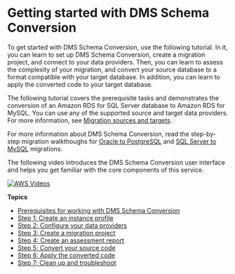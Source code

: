 # Getting started with DMS Schema Conversion<a name="getting-started"></a>

To get started with DMS Schema Conversion, use the following tutorial\. In it, you can learn to set up DMS Schema Conversion, create a migration project, and connect to your data providers\. Then, you can learn to assess the complexity of your migration, and convert your source database to a format compatible with your target database\. In addition, you can learn to apply the converted code to your target database\.

The following tutorial covers the prerequisite tasks and demonstrates the conversion of an Amazon RDS for SQL Server database to Amazon RDS for MySQL\. You can use any of the supported source and target data providers\. For more information, see [Migration sources and targets](CHAP_SchemaConversion.md#schema-conversion-data-providers)\.

For more information about DMS Schema Conversion, read the step\-by\-step migration walkthoughs for [Oracle to PostgreSQL](https://docs.aws.amazon.com/dms/latest/sbs/schema-conversion-oracle-postgresql.html) and [SQL Server to MySQL](https://docs.aws.amazon.com/dms/latest/sbs/schema-conversion-sql-server-mysql.html) migrations\.

The following video introduces the DMS Schema Conversion user interface and helps you get familiar with the core components of this service\.

[![AWS Videos](http://img.youtube.com/vi/https://www.youtube.com/embed/ki3r92Cfqwk/0.jpg)](http://www.youtube.com/watch?v=https://www.youtube.com/embed/ki3r92Cfqwk)

**Topics**
+ [Prerequisites for working with DMS Schema Conversion](set-up.md)
+ [Step 1: Create an instance profile](getting-started-instance.md)
+ [Step 2: Configure your data providers](getting-started-data-providers.md)
+ [Step 3: Create a migration project](getting-started-project.md)
+ [Step 4: Create an assessment report](getting-started-assessment.md)
+ [Step 5: Convert your source code](getting-started-convert.md)
+ [Step 6: Apply the converted code](getting-started-apply.md)
+ [Step 7: Clean up and troubleshoot](getting-started-clean-up.md)